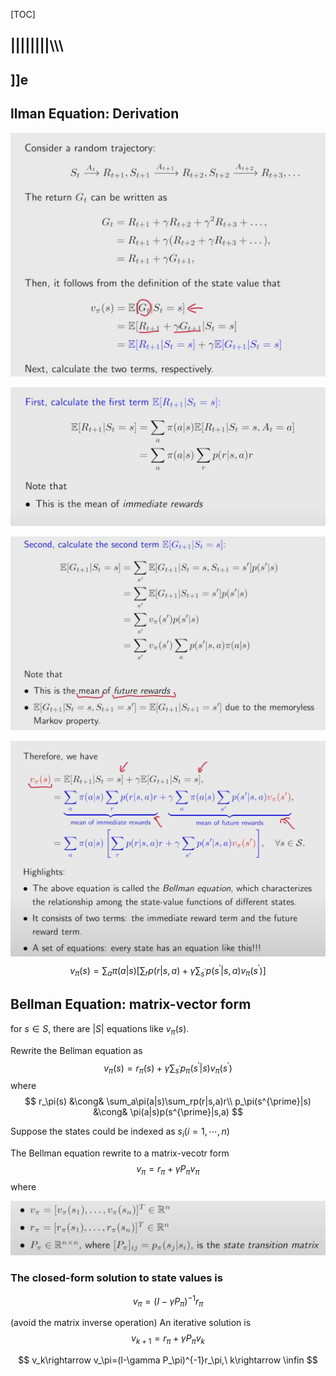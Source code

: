 [TOC]

## ||||||||\\\\\\

## ]]e

## llman Equation: Derivation

<img src="./img/image-20250907221502297.png" alt="image-20250907221502297" style="zoom:50%;" />

![image-20250907221524603](./img/image-20250907221524603.png)

 ![image-20250907221757044](./img/image-20250907221757044.png)

![[image-20250907222055102]](./img/image-20250907222055102.png)
$$
v_\pi(s)=\sum_a\pi(a|s)\left[\sum_rp(r|s,a)+\gamma\sum_{s^\prime}p(s^{\prime}|s,a)v_\pi(s^{\prime})\right]
$$

## Bellman Equation: matrix-vector form

for $s\in S$, there are $|S|$ equations like $v_\pi(s)$.

Rewrite the Bellman equation as
$$
v_\pi(s)=r_\pi(s)+\gamma\sum_{s^{\prime}}p_\pi(s^{\prime}|s)v_\pi(s^{\prime})
$$
where
$$
r_\pi(s) &\cong& \sum_a\pi(a|s)\sum_rp(r|s,a)r\\
p_\pi(s^{\prime}|s) &\cong& \pi(a|s)p(s^{\prime}|s,a)
$$


Suppose the states could be indexed as $s_i (i=1,\cdots,n)$

The Bellman equation rewrite to a matrix-vecotr form
$$
v_\pi=r_\pi+\gamma P_\pi v_\pi
$$
where

![image-20250907225839506](./img/image-20250907225839506.png)

### The closed-form solution to state values is

$$
v_\pi=(I-\gamma P_\pi)^{-1}r_\pi
$$



(avoid the matrix inverse operation) An iterative solution is 
$$
v_{k+1}=r_\pi+\gamma P_\pi v_k
$$

$$
v_k\rightarrow v_\pi=(I-\gamma P_\pi)^{-1}r_\pi,\ k\rightarrow \infin
$$
